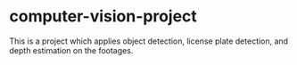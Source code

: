 # computer-vision-project

This is a project which applies object detection, license plate detection, and depth estimation on the footages.
